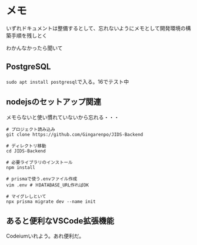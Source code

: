 # メモ
いずれドキュメントは整備するとして、忘れないようにメモとして開発環境の構築手順を残しとく

わかんなかったら聞いて

## PostgreSQL
`sudo apt install postgresql`で入る。16でテスト中

## nodejsのセットアップ関連
メモらないと使い慣れていないから忘れる・・・

```shell
# プロジェクト読み込み
git clone https://github.com/Gingarenpo/JIDS-Backend

# ディレクトリ移動
cd JIDS-Backend

# 必要ライブラリのインストール
npm install

# prismaで使う.envファイル作成
vim .env # ※DATABASE_URL作ればOK

# マイグレしといて
npx prisma migrate dev --name init

```

## あると便利なVSCode拡張機能

Codeiumいれよう。あれ便利だ。